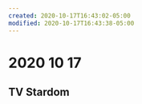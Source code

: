 ```yaml
---
created: 2020-10-17T16:43:02-05:00
modified: 2020-10-17T16:43:38-05:00
---
```


# 2020 10 17

## TV Stardom
